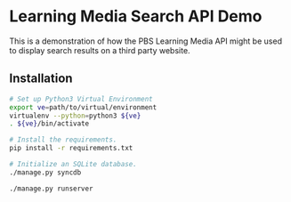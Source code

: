 # Learning Media Search API Demo #

This is a demonstration of how the PBS Learning Media API might be used to
display search results on a third party website.


## Installation ##

```bash
# Set up Python3 Virtual Environment
export ve=path/to/virtual/environment
virtualenv --python=python3 ${ve}
. ${ve}/bin/activate

# Install the requirements.
pip install -r requirements.txt

# Initialize an SQLite database.
./manage.py syncdb

./manage.py runserver
```

